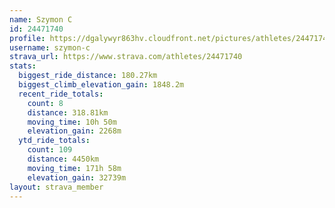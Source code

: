```yaml
---
name: Szymon C
id: 24471740
profile: https://dgalywyr863hv.cloudfront.net/pictures/athletes/24471740/7213253/3/large.jpg
username: szymon-c
strava_url: https://www.strava.com/athletes/24471740
stats:
  biggest_ride_distance: 180.27km
  biggest_climb_elevation_gain: 1848.2m
  recent_ride_totals:
    count: 8
    distance: 318.81km
    moving_time: 10h 50m
    elevation_gain: 2268m
  ytd_ride_totals:
    count: 109
    distance: 4450km
    moving_time: 171h 58m
    elevation_gain: 32739m
layout: strava_member
--- 
```

